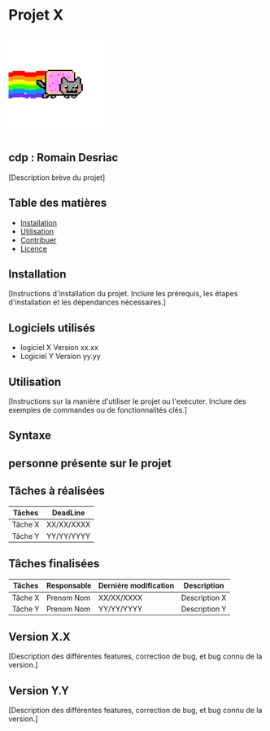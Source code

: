 # Projet X   	
![.](https://github.com/m00nl1ght27/QUALITE/blob/main/cat-nyan-cat.gif)
## cdp : Romain Desriac

[Description brève du projet]

## Table des matières

- [Installation](#installation)
- [Utilisation](#utilisation)
- [Contribuer](#contribuer)
- [Licence](#licence)

## Installation

[Instructions d'installation du projet. Inclure les prérequis, les étapes d'installation et les dépendances nécessaires.]

## Logiciels utilisés

* logiciel X Version xx.xx 
* Logiciel Y Version yy.yy

## Utilisation

[Instructions sur la manière d'utiliser le projet ou l'exécuter. Inclure des exemples de commandes ou de fonctionnalités clés.]

## Syntaxe

## personne présente sur le projet

## Tâches à réalisées

| Tâches         | DeadLine   |
|----------------|------------|
| Tâche X        | XX/XX/XXXX |
| Tâche Y        | YY/YY/YYYY |   

## Tâches finalisées

| Tâches         | Responsable   | Derniére modification | Description   |
|----------------|---------------|-----------------------|---------------|
| Tâche X        | Prenom Nom    | XX/XX/XXXX            | Description X |
| Tâche Y        | Prenom Nom    | YY/YY/YYYY            | Description Y | 

## Version X.X

[Description des différentes features, correction de bug, et bug connu de la version.]

## Version Y.Y

[Description des différentes features, correction de bug, et bug connu de la version.]
